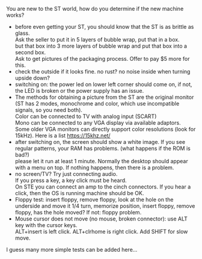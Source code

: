 You are new to the ST world, how do you determine if the new machine works?

* before even getting your ST, you should know that the ST is as brittle as glass.  
Ask the seller to put it in 5 layers of bubble wrap, put that in a box.  
but that box into 3 more layers of bubble wrap and put that box into a second box.  
Ask to get pictures of the packaging process. Offer to pay $5 more for this.  
* check the outside if it looks fine. no rust? no noise inside when turning upside down?
* switching on: the power led on lower left corner should come on, if not, the LED is broken or the power supply has an issue.
* The methods for obtaining a picture from the ST are the original monitor (ST has 2 modes, monochrome and color, which use incompatible signals, so you need both).  
Color can be connected to TV with analog input (SCART)  
Mono can be connected to any VGA display via available adaptors. Some older VGA monitors can directly support color resolutions (look for 15kHz). 
Here is a list https://15khz.net/
* after switching on, the screen should show a white image. If you see regular patterns, your RAM has problems. (what happens if the ROM is bad?)  
please let it run at least 1 minute. Normally the desktop should appear with a menu on top. If nothing happens, then there is a problem.
* no screen/TV? Try just connecting audio.  
If you press a key, a key click must be heard.  
On STE you can connect an amp to the cinch connectors. If you hear a click, then the OS is running machine should be OK.
* Floppy test: insert floppy, remove floppy, look at the hole on the underside and move it 1/4 turn, memorize position, insert floppy, remove floppy, has the hole moved? If not: floppy problem.
* Mouse cursor does not move (no mouse, broken connector): use ALT key with the cursor keys.  
ALT+insert is left click. ALT+clrhome is right click. Add SHIFT for slow move.

I guess many more simple tests can be added here...
